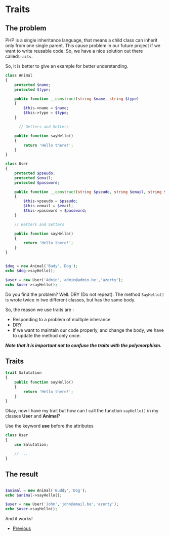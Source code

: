 # Traits

## The problem
PHP is a single inheritance language, that means a child class can inherit only from one single parent. This cause problem in our future project if we want to write reusable code. So, we have a nice solution out there called```traits```.

So, it is better to give an example for better understanding.

```php
class Animal 
{
    protected $name;
    protected $type;

    public function __construct(string $name, string $type)
    {
        $this->name = $name;
        $this->type = $type;
    }

      // Getters and Setters 

    public function sayHello()
    {
        return 'Hello there!';
    }
}

class User
{
    protected $pseudo;
    protected $email;
    protected $password;

    public function __construct(string $pseudo, string $email, string $password)
    {
        $this->pseudo = $pseudo;
        $this->email = $email;
        $this->password = $password;
    }

    // Getters and Setters 

    public function sayHello()
    {
        return 'Hello there!';
    }
}


$dog = new Animal('Budy','Dog');
echo $dog->sayHello();

$user = new User('Admin','admin@admin.be','azerty');
echo $user->sayHello();
```

Do you find the problem? Well. DRY (Do not repeat). The method ```SayHello()``` is wrote twice in two different classes, but has the same body.

So, the reason we use traits are :
- Responding to a problem of multiple inherance 
- DRY
- If we want to maintain our code properly, and change the body, we have to update the method only once. 

***Note that it is important not to confuse the traits with the polymorphism.***

## Traits
```php
trait Salutation
{
    public function sayHello()
    {
        return 'Hello there!';
    }
}
```
Okay, now I have my trait but how can I call the function ```sayHello()``` in my classes **User** and **Animal**? 

Use the keyword **use** before the attributes

```php
class User
{
    use Salutation;

    // ...
}

```

## The result
```php

$animal = new Animal('Buddy','Dog');
echo $animal->sayHello();

$user = new User('John','john@email.be','azerty');
echo $user->sayHello();

```

And it works!

- [Previous](../07.interface/readme.md)